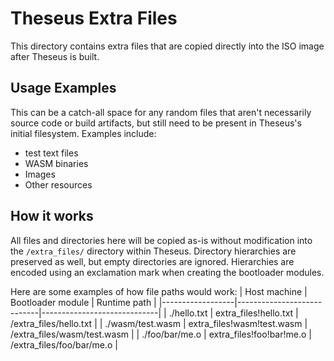 # Theseus Extra Files
This directory contains extra files that are copied directly into the ISO image after Theseus is built.


## Usage Examples
This can be a catch-all space for any random files that aren't necessarily source code or build artifacts, but still need to be present in Theseus's initial filesystem. 
Examples include:
* test text files
* WASM binaries
* Images
* Other resources


## How it works
All files and directories here will be copied as-is without modification into the `/extra_files/` directory within Theseus.
Directory hierarchies are preserved as well, but empty directories are ignored. Hierarchies are encoded using an exclamation
mark when creating the bootloader modules.

Here are some examples of how file paths would work:
| Host machine     | Bootloader module          | Runtime path                |
|------------------|----------------------------|-----------------------------|
| ./hello.txt      | extra_files!hello.txt      | /extra_files/hello.txt      |
| ./wasm/test.wasm | extra_files!wasm!test.wasm | /extra_files/wasm/test.wasm |
| ./foo/bar/me.o   | extra_files!foo!bar!me.o   | /extra_files/foo/bar/me.o   |

